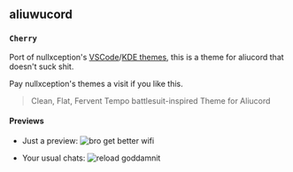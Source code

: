 ## aliuwucord

### `Cherry`

Port of nullxception's [VSCode](https://github.com/nullxception/cherry-vscode)/[KDE themes](https://github.com/nullxception/cherry-kde-theme), this is a theme for aliucord that doesn't suck shit.

Pay nullxception's themes a visit if you like this.

> Clean, Flat, Fervent Tempo battlesuit-inspired Theme for Aliucord

#### Previews

- Just a preview:
![bro get better wifi](https://taskylizard.is-terrible.xyz/r/krxq6ay8f9a.png)

- Your usual chats:
![reload goddamnit](https://taskylizard.is-terrible.xyz/r/krxq9y0l89a.png)




